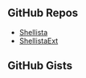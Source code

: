 GitHub Repos
------------
* [Shellista][1]
* [ShellistaExt][2]


GitHub Gists
------------

[1]: https://github.com/transistor1/shellista
[2]: https://github.com/briarfox/ShellistaExt
